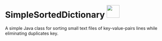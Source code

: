 # SimpleSortedDictionary <img class="avatar avatar-small" src="https://avatars3.githubusercontent.com/u/9919?v=3&s=32" width="42" height="42">
A simple Java class for sorting small text files of key-value-pairs lines while eliminating duplicates key.
